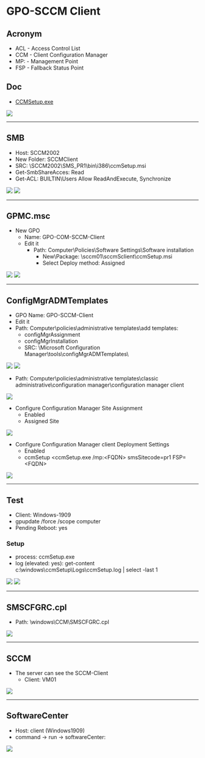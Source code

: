 # GPO-SCCM Client

## Acronym
* ACL - Access Control List
* CCM - Client Configuration Manager
* MP:<Server> - Management Point
* FSP - Fallback Status Point
  
## Doc
* [CCMSetup.exe](https://docs.microsoft.com/en-us/mem/configmgr/core/clients/deploy/about-client-installation-properties)

[<img src="https://i.imgur.com/4j3j72Y.png">](https://i.imgur.com/4j3j72Y.png)

---

## SMB
* Host: SCCM2002
* New Folder: SCCMClient
* SRC: \\SCCM2002\SMS_PR1\bin\i386\ccmSetup.msi
* Get-SmbShareAcces: Read
* Get-ACL: BUILTIN\Users Allow ReadAndExecute, Synchronize

[<img src="https://i.imgur.com/r2A5VW0.png">](https://i.imgur.com/r2A5VW0.png)
[<img src="https://i.imgur.com/vFEqy0c.png">](https://i.imgur.com/vFEqy0c.png)

---

## GPMC.msc
* New GPO
  * Name: GPO-COM-SCCM-Client
  * Edit it
    * Path: Computer\Policies\Software Settings\Software installation
      * New\Package: \\sccm01\sccmSclient\ccmSetup.msi
      * Select Deploy method: Assigned
    
[<img src="https://i.imgur.com/H7QvkGY.png">](https://i.imgur.com/H7QvkGY.png)
[<img src="https://i.imgur.com/InrC3qG.png">](https://i.imgur.com/InrC3qG.png)

---

## ConfigMgrADMTemplates
* GPO Name: GPO-SCCM-Client
* Edit it
* Path: Computer\policies\administrative templates\add templates:
  * configMgrAssignment
  * configMgrInstallation
  * SRC: \Microsoft Configuration Manager\tools\configMgrADMTemplates\

[<img src="https://i.imgur.com/sMuf1gn.png">](https://i.imgur.com/sMuf1gn.png)
[<img src="https://i.imgur.com/ThE9WS7.png">](https://i.imgur.com/ThE9WS7.png)

* Path: Computer\policies\administrative templates\classic administrative\configuration manager\configuration manager client

[<img src="https://i.imgur.com/JicYJ4a.png">](https://i.imgur.com/JicYJ4a.png)

* Configure Configuration  Manager Site Assignment
  * Enabled
  * Assigned Site <CodeSite>

[<img src="https://i.imgur.com/if1mhhl.png">](https://i.imgur.com/if1mhhl.png)

* Configure Configuration Manager client Deployment Settings
  * Enabled
  * ccmSetup <ccmSetup.exe /mp:\<FQDN\> smsSitecode=pr1 FSP=\<FQDN\>


[<img src="https://i.imgur.com/yfNkDzP.png">](https://i.imgur.com/yfNkDzP.png)

---

## Test
* Client: Windows-1909
* gpupdate /force /scope computer
* Pending Reboot: yes

### Setup 
* process: ccmSetup.exe
* log (elevated: yes): get-content c:\windows\ccmSetup\Logs\ccmSetup.log | select -last 1

[<img src="https://i.imgur.com/oCZ67Wd.png">](https://i.imgur.com/oCZ67Wd.png)
[<img src="https://i.imgur.com/7RFflPa.png">](https://i.imgur.com/7RFflPa.png)

---

## SMSCFGRC.cpl
* Path: \windows\CCM\SMSCFGRC.cpl

[<img src="https://i.imgur.com/6hBd8AL.png">](https://i.imgur.com/6hBd8AL.png)

---

## SCCM
* The server can see the SCCM-Client
  * Client: VM01
  
[<img src="https://i.imgur.com/s6KpRe2.png">](https://i.imgur.com/s6KpRe2.png)

---

## SoftwareCenter
* Host: client (Windows1909)
* command -> run -> softwareCenter:

[<img src="https://i.imgur.com/M52Jy4l.png">](https://i.imgur.com/M52Jy4l.png)
